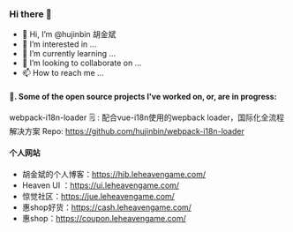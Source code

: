 ### Hi there 👋

- 👋 Hi, I’m @hujinbin 胡金斌
- 👀 I’m interested in ...
- 🌱 I’m currently learning ...
- 💞️ I’m looking to collaborate on ...
- 📫 How to reach me ...


#### 🔭. Some of the open source projects I've worked on, or, are in progress:

webpack-i18n-loader 🗒 :
配合vue-i18n使用的wepback loader，国际化全流程解决方案
Repo: https://github.com/hujinbin/webpack-i18n-loader

#### 个人网站

* 胡金斌的个人博客：https://hjb.leheavengame.com/
* Heaven UI ：https://ui.leheavengame.com/
* 惊觉社区：https://jue.leheavengame.com/
* 惠shop好货：https://cash.leheavengame.com/
* 惠shop：https://coupon.leheavengame.com/

<!---
hujinbin/hujinbin is a ✨ special ✨ repository because its `README.md` (this file) appears on your GitHub profile.
You can click the Preview link to take a look at your changes.
--->

